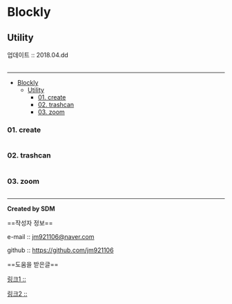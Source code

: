 # Blockly
## Utility
<div class="pull-right">  업데이트 :: 2018.04.dd </div><br>

---

<!-- @import "[TOC]" {cmd="toc" depthFrom=1 depthTo=6 orderedList=false} -->
<!-- code_chunk_output -->

* [Blockly](#blockly)
	* [Utility](#utility)
		* [01. create](#01-create)
		* [02. trashcan](#02-trashcan)
		* [03. zoom](#03-zoom)

<!-- /code_chunk_output -->



### 01. create

```js

```

### 02. trashcan

```js

```

### 03. zoom

```js

```

---

**Created by SDM**

==작성자 정보==

e-mail :: jm921106@naver.com

github :: https://github.com/jm921106

==도움을 받은글==

[링크1 :: ]()

[링크2 :: ]()
